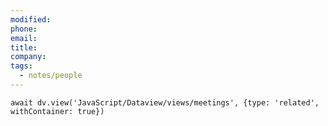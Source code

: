 ```yaml
---
modified:
phone:
email:
title:
company:
tags:
  - notes/people
---
```


```dataviewjs
await dv.view('JavaScript/Dataview/views/meetings', {type: 'related', withContainer: true})
```

